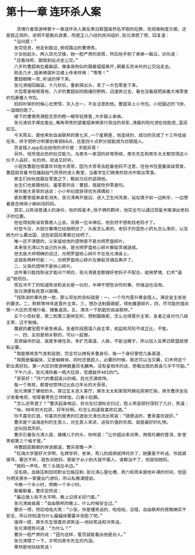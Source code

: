 # 第十一章 连环杀人案
        灵境行者夜游神第十一章连环杀人案反黑白联盟虽然名字取的拉胯，但规章制度方面，还是挺正规的，说明不是散兵游勇，而是正儿八经的民间组织.张元清想了想，回复道：
       “没问题！”
       发完信息，他走到窗边,俯视路边的曹倩秀。
       少女抬起头，两人目光交接，她一脸严肃的颔首，然后抬手削了弟弟一脑瓜，训斥道：
       “还看戏呢，跟我到站点坐公交。”
       八岁的曹超耸拉着脑袋，像条衰狗似的跟着姐姐离开,朝着五百米外的公交站走去。
       刚走几步,姐弟俩就听见楼上传来呼唤：“等等！”
       曹超眼睛一亮,听话的停下来。
       张元清缩回脑袋，十几秒后，重新探出头，丢了一大包零食下来。
       大包零食啪嗒落地，八岁的曹超如同脱缰的野狗，迅速奔过去，看也没看就把装着大堆零食的包裹塞入书包。
       妈妈吵架的时候心无旁骛，天人合一，不会注意到他。曹超背上小书包，小短腿迈的飞快，一溜烟的跑了。
       楼下的曹倩秀满脸无奈的瞪一眼年轻房客,大步跟上弟弟。
       张元清双手撑在窗台,嘴角带笑的望着姐弟俩渐行渐远的背影,清晨的阳光洒在他脸庞,温润如玉。
       今天周五，是他来到自由联邦的第七天,一个星期里，他连续的、成功的完成了十三件低级任务，终于把积分积累到青铜60点，还差四十点积分就能成为白银猎人。
       赏金猎人app后台给他的评价是：天赋异禀！
       另外，他凭借出色的社交能力，与房东一家混的非常熟络，房东先生和房东太太都觉得这小伙子人品好，长的帅，说话又好听。
       小屁孩曹超也很喜欢邻居大哥哥，因为大哥哥会趁着爸妈不注意，往他书包里塞高级零食，曹超就背着书包雄赳赳气昂昂的进入教室，当着学生们艳羡的目光中取出零食。
       男生们纷纷屈服在零食之下，鞍前马后的追随他。
       女生们也爱跟他玩，羞答答的说：曹超，我能吃你零食吗。
       用邻居大哥哥的话说：小小年纪就获得优先择偶权！
       直到曹家姐弟身影消失，张元清离开窗边，进入卫生间洗漱，站在镜子前一边刷牙，一边想着是否继续小蝌蚪找妈妈。
       其实,以陈淑普通人的身份，他的观星术,母子俩的羁绊，他完全可以通过观星术推演出老妈子的位置。
       但在得知陈淑背靠商人公会，背靠一位半神后，他忽然不想和找老妈子了。
       时至今日，大部分事情已经搞明白了，头疾怎么来的，老妈子的蓝色小药丸怎么来的，以及她为什么要出国，这些前因后果都已经明了。
       唯一还不清楚的，父亲留给他的遗物是不是光明罗盘碎片。
       本来张元清以为自己的头疾，是光明罗盘核心碎片撕裂灵魂造成。
       但无痕大师明确的说过，光明罗盘核心碎片不在张元清身上。
       这就有两种可能：一，光明罗盘核心碎片在撕裂灵魂后离开了。
       二，父亲的遗物不是核心碎片。
       这件事只能找陈淑才能问个明白，张元清甚至都做好老妈子不配合，就用梦境、幻术“逼迫”她坦白。
       现在冷不丁的知道陈淑和会长是一伙的，半神不想告诉你的事，你强迫也没用。
       张元清便有些意兴阑珊。
       “找陈淑的事先放一放，那么现在的目标就是：一，一个月内晋升黄金猎人，满足金主爸爸的要求。二，默默等待年底晋升主宰。三，想办法制服薇妮，得到魔君碎片。四，尽可能的猎杀第一大区的灵境行者，搜集道具。五，清洗一下肮脏的自由联邦。”
       五个小目标里，第二和第三是绑定的，想制服薇妮，怎么也得晋升主宰，圣者之身对付八级主宰，过于勉强。
       魔君的藏宝图不是急用品，圣者阶段图谋八级主宰，收益和风险不成正比，不智。
       一、四、五则是相关联的，可以一起做。
       具体操作的话，就是多做任务，多扩充渠道、人脉，不能当瞎子，所以加入反黑白联盟就很有必要。
       “我能够改变气息和容貌，完全可以拥有多重身份，每一个身份掌控几条渠道.
       “我既是蝙蝠侠，又是蜘蛛侠，同时还是超人，必要的时候，我还可以当灭霸，幻术师这个职业真好玩，第一大区的夜游神数量凤毛麟角，没有星相术的话，想看出我的真身几乎不可能。”
       下午六点，张元清拎着一瓶大拉菲，受邀敲开401的门。
       “哥哥好！”开门的曹超高兴的喊，目光充满崇拜。
       每一个男孩，都曾经崇拜过比自己年长的大哥哥。
       张元清摸了摸他的头，穿过玄关进入客厅，房东太太和家政阿姨在厨房忙碌，房东曹庆坐在沙发看电视，他穿着黑色立领体恤，凸着小肚腩。
       “怎么还带酒了？”曹庆起身相迎，目光在红酒标志扫过，脸上笑容顿时深刻了几分，笑道：
       “呦，90年的大拉菲，好年份啊。伱怎么知道我喜欢红酒。”
       你不喜欢红酒，你喜欢的是贵的红酒张元清也流出笑容：“随便送的，曹哥喜欢就好。”
       曹庆是个油滑逐利的生意人，对生意人来说，送有价值的东西，就是最好的礼物。
       这叫投其所好。
       曹庆引着张元清入座，摸摸儿子的头，吩咐道：“让你姐出来沏茶，用我珍藏的普洱，卧室茶柜第三个格子里。”
       待曹超屁颠颠的奔进廊道，曹庆感慨一声：
       “松海大学是好大学啊，名牌学府，老弟，秀儿的成绩就拜托你了，她要是不听话，你就直接骂，要还不听，就告诉她妈，那妮子从小到大就不服人，谁都治不了，但就怕她妈。
       “她妈一声吼，死丫头就怂半边。”
       没毛病，血脉压制加同职业位格压制.张元清心里吐槽，周六和周末是他补课的时间，但因为明天房东一家要出门游玩，所以私教课提前。
       今晚一个半小时，明晚一个半小时。
       聊着聊着，曹庆突然说：
       “最近唐人街不太平啊，晚上记得关好门窗。”
       张元清耸耸肩：“自由联邦的晚上，什么时候安全过。”
       曹庆一愣，然后哈哈大笑：“小张，你是懂笑话的，哈哈哈，没错，自由联邦的夜晚确实不安全，所以你知道为什么蝙蝠侠要露半张脸了吧。”
       值得一提，房东先生很喜欢讲笑话——地狱笑话和冷笑话。
       张元清顺势问道：“为什么？”
       曹庆一脸严肃的说：“因为这样，警员就能看出他是白人。”
       张元清懵了一下，才明白房东先生的内涵。
       果然是地狱级笑话！